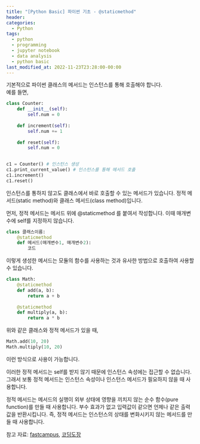 ```yaml
---
title: "[Python Basic] 파이썬 기초 - @staticmethod"
header:
categories:
  - Python
tags:
  - python
  - programming
  - jupyter notebook
  - data analysis
  - python basic
last_modified_at: 2022-11-23T23:28:00-00:00
---
```


기본적으로 파이썬 클래스의 메서드는 인스턴스를 통해 호출해야 합니다.   
예를 들면,   
```python
class Counter:
    def __init__(self):
        self.num = 0
        
    def increment(self):
        self.num += 1
    
    def reset(self):
        self.num = 0
        

c1 = Counter() # 인스턴스 생성
c1.print_current_value() # 인스턴스를 통해 메서드 호출
c1.increment()
c1.reset()

```   
   
인스턴스를 통하지 않고도 클래스에서 바로 호출할 수 있는 메서드가 있습니다. 정적 메서드(static method)와 클래스 메서드(class method)입니다.      

먼저, 정적 메서드는 메서드 위에 @staticmethod 를 붙여서 작성합니다. 이때 매개변수에 self를 지정하지 않습니다.   
```python
class 클래스이름:
    @staticmethod
    def 메서드(매개변수1, 매개변수2):
        코드
```   

이렇게 생성한 메서드는 모듈의 함수를 사용하는 것과 유사한 방법으로 호출하여 사용할 수 있습니다.   
```python
class Math:
    @staticmethod
    def add(a, b):
        return a + b
    
    @staticmethod
    def multiply(a, b):
        return a * b
```
위와 같은 클래스와 정적 메서드가 있을 때,   
```python
Math.add(10, 20)
Math.multiply(10, 20)
```   
이런 방식으로 사용이 가능합니다. 
   
이러한 정적 메서드는 self를 받지 않기 때문에 인스턴스 속성에는 접근할 수 없습니다. 그래서 보통 정적 메서드는 인스턴스 속성이나 인스턴스 메서드가 필요하지 않을 때 사용합니다.    
   
정적 메서드는 메서드의 실행이 외부 상태에 영향을 끼치지 않는 순수 함수(pure function)를 만들 때 사용합니다. 부수 효과가 없고 입력값이 같으면 언제나 같은 출력값을 반환시킵니다. 즉, 정적 메서드는 인스턴스의 상태를 변화시키지 않는 메서드를 만들 때 사용합니다.   


참고 자료: [fastcampus](https://fastcampus.co.kr/), [코딩도장](https://dojang.io/mod/page/view.php?id=2379)